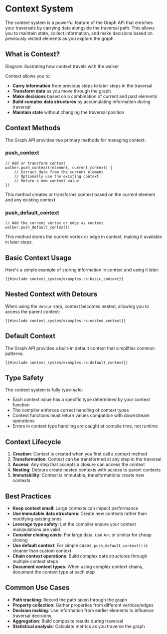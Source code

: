 # Context System

The context system is a powerful feature of the Graph API that enriches your traversals by carrying data alongside the traversal path. This allows you to maintain state, collect information, and make decisions based on previously visited elements as you explore the graph.

## What is Context?

<object type="image/svg+xml" data="context_system/image.svg" width="500" height="350">
Diagram illustrating how context travels with the walker
</object>

Context allows you to:

- **Carry information** from previous steps to later steps in the traversal
- **Transform data** as you move through the graph
- **Make decisions** based on a combination of current and past elements
- **Build complex data structures** by accumulating information during traversal
- **Maintain state** without changing the traversal position

## Context Methods

The Graph API provides two primary methods for managing context:

### push_context

```rust,noplayground
// Add or transform context
walker.push_context(|element, current_context| {
    // Extract data from the current element
    // Optionally use the existing context
    // Return a new context value
})
```

This method creates or transforms context based on the current element and any existing context.

### push_default_context

```rust,noplayground
// Add the current vertex or edge as context
walker.push_default_context()
```

This method stores the current vertex or edge in context, making it available in later steps.

## Basic Context Usage

Here's a simple example of storing information in context and using it later:

```rust,noplayground
{{#include context_system/examples.rs:basic_context}}
```

## Nested Context with Detours

When using the `detour` step, context becomes nested, allowing you to access the parent context:

```rust,noplayground
{{#include context_system/examples.rs:nested_context}}
```

## Default Context

The Graph API provides a built-in default context that simplifies common patterns:

```rust,noplayground
{{#include context_system/examples.rs:default_context}}
```

## Type Safety

The context system is fully type-safe:

- Each context value has a specific type determined by your context function
- The compiler enforces correct handling of context types
- Context functions must return values compatible with downstream operations
- Errors in context type handling are caught at compile time, not runtime

## Context Lifecycle

1. **Creation**: Context is created when you first call a context method
2. **Transformation**: Context can be transformed at any step in the traversal
3. **Access**: Any step that accepts a closure can access the context
4. **Nesting**: Detours create nested contexts with access to parent contexts
5. **Immutability**: Context is immutable; transformations create new contexts

## Best Practices

- **Keep context small**: Large contexts can impact performance
- **Use immutable data structures**: Create new contexts rather than modifying existing ones
- **Leverage type safety**: Let the compiler ensure your context manipulations are valid
- **Consider cloning costs**: For large data, use `Arc` or similar for cheap cloning
- **Use default context**: For simple cases, `push_default_context()` is cleaner than custom context
- **Chain context operations**: Build complex data structures through multiple context steps
- **Document context types**: When using complex context chains, document the context type at each step

## Common Use Cases

- **Path tracking**: Record the path taken through the graph
- **Property collection**: Gather properties from different vertices/edges
- **Decision making**: Use information from earlier elements to influence traversal decisions
- **Aggregation**: Build composite results during traversal
- **Statistical analysis**: Calculate metrics as you traverse the graph
